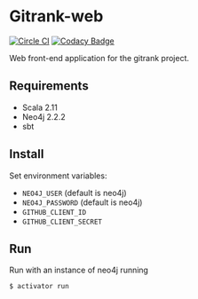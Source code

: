 Gitrank-web
===========

[![Circle CI](https://img.shields.io/circleci/project/gitlinks/gitrank-web.svg)](https://circleci.com/gh/gitlinks/gitrank-web)
[![Codacy Badge](https://www.codacy.com/project/badge/e3f15c6b2d194f5a989708663ff718dc)](https://www.codacy.com/app/nikel092_2742/gitrank-web)

Web front-end application for the gitrank project.

## Requirements

* Scala 2.11
* Neo4j 2.2.2
* sbt

## Install

Set environment variables:

* `NEO4J_USER` (default is neo4j)
* `NEO4J_PASSWORD` (default is neo4j)
* `GITHUB_CLIENT_ID`
* `GITHUB_CLIENT_SECRET`

## Run

Run with an instance of neo4j running

`$ activator run`
